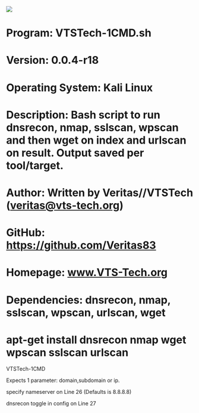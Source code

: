 <img src="https://i.gyazo.com/f17798fc02b3d14af9a3c60a3a10f7d1.png">

# Program: VTSTech-1CMD.sh
# Version: 0.0.4-r18
# Operating System: Kali Linux
# Description: Bash script to run dnsrecon, nmap, sslscan, wpscan and then wget on index and urlscan on result. Output saved per tool/target.
# Author: Written by Veritas//VTSTech (veritas@vts-tech.org)
# GitHub: https://github.com/Veritas83
# Homepage: www.VTS-Tech.org
# Dependencies: dnsrecon, nmap, sslscan, wpscan, urlscan, wget
# apt-get install dnsrecon nmap wget wpscan sslscan urlscan

VTSTech-1CMD

Expects 1 parameter: domain,subdomain or ip.

specify nameserver on Line 26 (Defaults is 8.8.8.8)

dnsrecon toggle in config on Line 27
